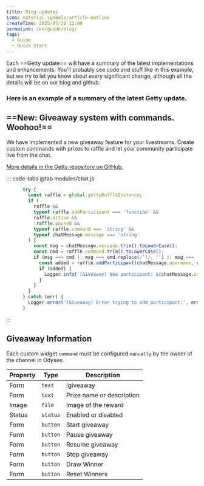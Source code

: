 ```yaml
---
title: Blog updates
icon: material-symbols:article-outline
createTime: 2025/07/28 12:00
permalink: /en/guide/blog/
tags:
  - Guide
  - Quick Start
---
```


Each ==Getty update== will have a summary of the latest implementations and enhancements. You'll probably see code and stuff like in this example, but we try to let you know about every significant change, although all the details will be on our blog and github.

### Here is an example of a summary of the latest Getty update.

## ==New: Giveaway system with commands. Woohoo!==

We have implemented a new giveaway feature for your livestreams. Create custom commands with prizes to raffle and let your community participate live from the chat.

[More details in the Getty repository on GitHub.](https://github.com/es-socrates/getty/commit/4bdfae5de697cd399381a15f6faf455a2629e7cd)

::: code-tabs
@tab modules/chat.js

```js
      try {
        const raffle = global.gettyRaffleInstance;
        if (
          raffle &&
          typeof raffle.addParticipant === 'function' &&
          raffle.active &&
          !raffle.paused &&
          typeof raffle.command === 'string' &&
          typeof chatMessage.message === 'string'
        ) {
          const msg = chatMessage.message.trim().toLowerCase();
          const cmd = raffle.command.trim().toLowerCase();
          if (msg === cmd || msg === cmd.replace(/^!/, '') || msg === '!' + cmd) {
            const added = raffle.addParticipant(chatMessage.username, chatMessage.userId);
            if (added) {
              Logger.info(`[Giveaway] New participant: ${chatMessage.username}`);
            }
          }
        }
      } catch (err) {
        Logger.error('[Giveaway] Error trying to add participant:', err);
      }
```

:::

## Giveaway Information

Each custom widget `command` must be configured `manually` by the owner of the channel in Odysee.

| Property    | Type      | Description               |
| ----------- | ----------| --------------------------|
| Form        | `text`    | !giveaway                 |
| Form        | `text`    | Prize name or description |
| Image       | `file`    | Image of the reward       |
| Status      | `status`  | Enabled or disabled       |
| Form        | `button`  | Start giveaway            |
| Form        | `button`  | Pause giveaway            |
| Form        | `button`  | Resume giveaway           |
| Form        | `button`  | Stop giveaway             |
| Form        | `button`  | Draw Winner               |
| Form        | `button`  | Reset Winners             |